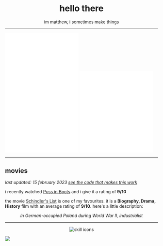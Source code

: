 <div align="center">

  # hello there
  
  im matthew, i sometimes make things

</div>

---

<img width="48%" src="https://raw.githubusercontent.com/matievisthekat/matievisthekat/master/overall-metrics.svg" alt="Overall Metrics" /> <img width="48%" src="https://raw.githubusercontent.com/matievisthekat/matievisthekat/master/recent-metrics.svg" alt="Recent Metrics" />

---

## movies
*last updated: <!--common.timestamp:start-->15 february 2023<!--common.timestamp:end-->
[see the code that makes this work](https://github.com/matievisthekat/matievisthekat/tree/master/movies)*

i recently watched <!--recent.link:start text="recent.title"-->[Puss in Boots](https://imdb.com/title/tt0448694/ 'imdb page')<!--recent.link:end--> and i give it a rating of **<!--recent.rating:start-->9<!--recent.rating:end-->/10**

the movie <!--favourite.link:start text="favourite.title"-->[Schindler's List](https://imdb.com/title/tt0108052/?ref_=ttls_li_i 'imdb page')<!--favourite.link:end--> is one of my favourites. it is a **<!--favourite.genre:start-->Biography, Drama, History<!--favourite.genre:end-->** film with an average rating of **<!--favourite.avgRating:start-->9<!--favourite.avgRating:end-->/10**. here's a little description:

<div align="center">

  *<!--favourite.desc:start-->In German-occupied Poland during World War II, industrialist<!--favourite.desc:end-->*
  
</div>

---

<div align="center">
     <img src="https://skillicons.dev/icons?perline=10&i=cloudflare,netlify,heroku,figma,electron,sass,emotion,css,html,dart,flutter,deno,express,svelte,react,nextjs,ts,js,nodejs,ruby,rails,rust,linux,git,vim,vscode,nginx,mongodb,mysql,postgres" alt="skill icons" />
</div>

![](https://hit.yhype.me/github/profile?user_id=45036977)
